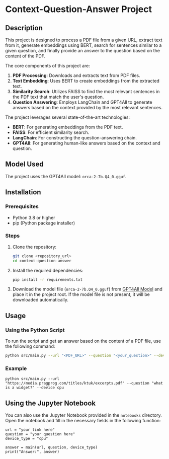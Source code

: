 # Context-Question-Answer Project

## Description
This project is designed to process a PDF file from a given URL, extract text from it, generate embeddings using BERT, search for sentences similar to a given question, and finally provide an answer to the question based on the content of the PDF.

The core components of this project are:
1. **PDF Processing**: Downloads and extracts text from PDF files.
2. **Text Embedding**: Uses BERT to create embeddings from the extracted text.
3. **Similarity Search**: Utilizes FAISS to find the most relevant sentences in the PDF text that match the user's question.
4. **Question Answering**: Employs LangChain and GPT4All to generate answers based on the context provided by the most relevant sentences.

The project leverages several state-of-the-art technologies:
- **BERT**: For generating embeddings from the PDF text.
- **FAISS**: For efficient similarity search.
- **LangChain**: For constructing the question-answering chain.
- **GPT4All**: For generating human-like answers based on the context and question.

## Model Used
The project uses the GPT4All model: `orca-2-7b.Q4_0.gguf`.

## Installation

### Prerequisites
- Python 3.8 or higher
- pip (Python package installer)

### Steps
1. Clone the repository:
    ```sh
    git clone <repository_url>
    cd context-question-answer
    ```

2. Install the required dependencies:
    ```sh
    pip install -r requirements.txt
    ```

3. Download the model file (`orca-2-7b.Q4_0.gguf`) from [GPT4All Model](https://gpt4all.io/models/gguf/orca-2-7b.Q4_0.gguf) and place it in the project root. If the model file is not present, it will be downloaded automatically.

## Usage

### Using the Python Script
To run the script and get an answer based on the content of a PDF file, use the following command:
```sh
python src/main.py --url "<PDF_URL>" --question "<your_question>" --device "<cpu_or_gpu>"

```
### Example
```
python src/main.py --url "https://media.pragprog.com/titles/ktuk/excerpts.pdf" --question "what is a widget?" --device cpu

```
## Using the Jupyter Notebook
You can also use the Jupyter Notebook provided in the `notebooks` directory. Open the notebook and fill in the necessary fields in the following function:
```
url = "your link here"
question = "your question here"
device_type = "cpu"

answer = main(url, question, device_type)
print("Answer:", answer)
